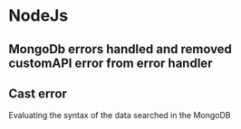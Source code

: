 # NodeJs


















## MongoDb errors handled and removed customAPI error from error handler

## Cast error
Evaluating the syntax of the data searched in the MongoDB